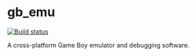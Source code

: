 # gb_emu
[![Build status](https://ci.appveyor.com/api/projects/status/p4495x3ixjmlx50b?svg=true)](https://ci.appveyor.com/project/artyjay/gb-emu)

A cross-platform Game Boy emulator and debugging software.
